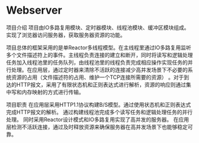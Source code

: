 # Webserver
项目介绍
  项目由IO多路复用模块、定时器模块、线程池模块、缓冲区模块组成。实现了浏览器访问服务器，获取服务器资源的功能。
  
  项目总体的框架采用的是单Reactor多线程模型。在主线程里通过IO多路复用监听多个文件描述符上的事件。主线程负责连接的建立和断开，同时将读写和逻辑处理任务加入线程池里的任务队列，由线程池里的线程负责完成相应操作实现任务的并行处理。在应用层，通过定时器来清除不活跃的连接减少高并发场景下不必要的系统资源的占用（文件描述符的占用、维护一个TCP连接所需要的资源） 。对于到达的HTTP报文，采用了有限状态机和正则表达式进行解析，资源的响应则通过集中写和内存映射的方式进行传输。

项目职责
  在应用层采用HTTP1.1协议构建B/S模型。通过使用状态机和正则表达式完成HTTP报文的解析。
  通过构建线程池完成多个读写任务和逻辑处理任务的并行处理。
  同时采用Reactor设计模式和IO多路复用实现了高并发的服务器。
  在应用层检测不活跃连接，通过及时释放资源来确保服务器在高并发场景下也能够稳定可靠。
